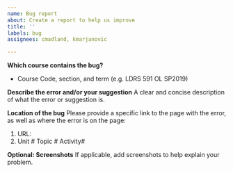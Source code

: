 ```yaml
---
name: Bug report
about: Create a report to help us improve
title: ''
labels: bug
assignees: cmadland, kmarjanovic

---
```


**Which course contains the bug?**
- Course Code, section, and term (e.g. LDRS 591 OL SP2019)
 
 
**Describe the error and/or your suggestion**
A clear and concise description of what the error or suggestion is.
 
 
**Location of the bug**
Please provide a specific link to the page with the error, as well as where the error is on the page:
1. URL:
2. Unit #         Topic #         Activity#
 
**Optional: Screenshots**
If applicable, add screenshots to help explain your problem.
 
